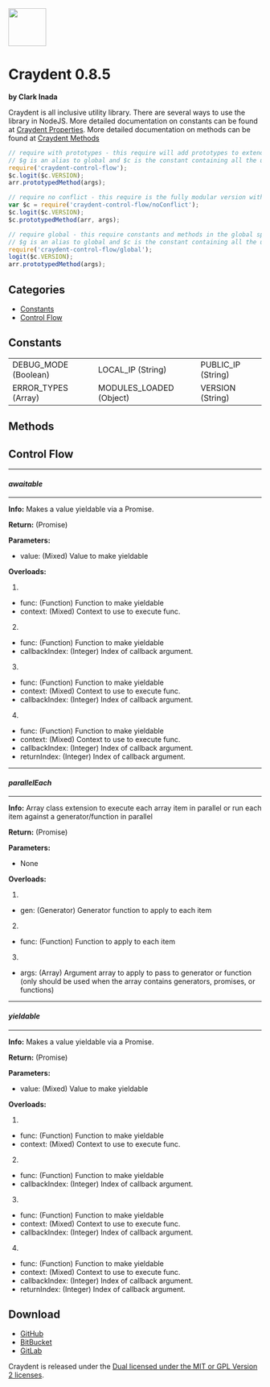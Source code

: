<img src="http://craydent.com/JsonObjectEditor/img/svgs/craydent-logo.svg" width=75 height=75/>

# Craydent 0.8.5
**by Clark Inada**

Craydent is all inclusive utility library.  There are several ways to use the library in NodeJS.
More detailed documentation on constants can be found at [Craydent Properties](http://www.craydent.com/JsonObjectEditor/docs.html#/property/CraydentNode).
More detailed documentation on methods can be found at [Craydent Methods](http://www.craydent.com/JsonObjectEditor/docs.html#/method/CraydentNode)

```js
// require with prototypes - this require will add prototypes to extend classes and add two constants ($c, $g) to the global space.
// $g is an alias to global and $c is the constant containing all the utility methods and properties.
require('craydent-control-flow');
$c.logit($c.VERSION);
arr.prototypedMethod(args);
```

```js
// require no conflict - this require is the fully modular version with no global constants, prototypes, or methods.
var $c = require('craydent-control-flow/noConflict');
$c.logit($c.VERSION);
$c.prototypedMethod(arr, args);
```

```js
// require global - this require constants and methods in the global space and add prototypes to extend classes.
// $g is an alias to global and $c is the constant containing all the utility methods and properties.
require('craydent-control-flow/global');
logit($c.VERSION);
arr.prototypedMethod(args);
```

## Categories

* [Constants](#markdown-header-constants)
* [Control Flow](#markdown-header-control-flow)

<a name='markdown-header-constants'></a>
## Constants

| | | |
| ----- | ----- | ----- |
| DEBUG_MODE (Boolean) |LOCAL_IP (String) |PUBLIC_IP (String) |
ERROR_TYPES (Array) |MODULES_LOADED (Object) |VERSION (String) |


## Methods

<a name='markdown-header-control-flow'></a>
## Control Flow

*** 
#### _awaitable_ 
***

**Info:** Makes a value yieldable via a Promise.

**Return:** (Promise)

**Parameters:**

* value: (Mixed) Value to make yieldable

**Overloads:**

1)

* func: (Function) Function to make yieldable
* context: (Mixed) Context to use to execute func.

2)

* func: (Function) Function to make yieldable
* callbackIndex: (Integer) Index of callback argument.

3)

* func: (Function) Function to make yieldable
* context: (Mixed) Context to use to execute func.
* callbackIndex: (Integer) Index of callback argument.

4)

* func: (Function) Function to make yieldable
* context: (Mixed) Context to use to execute func.
* callbackIndex: (Integer) Index of callback argument.
* returnIndex: (Integer) Index of callback argument.

*** 
#### _parallelEach_ 
***

**Info:** Array class extension to execute each array item in parallel or run each item against a generator/function in parallel

**Return:** (Promise)

**Parameters:**

* None

**Overloads:**

1)

* gen: (Generator) Generator function to apply to each item

2)

* func: (Function) Function to apply to each item

3)

* args: (Array) Argument array to apply to pass to generator or function (only should be used when the array contains generators, promises, or functions)

*** 
#### _yieldable_ 
***

**Info:** Makes a value yieldable via a Promise.

**Return:** (Promise)

**Parameters:**

* value: (Mixed) Value to make yieldable

**Overloads:**

1)

* func: (Function) Function to make yieldable
* context: (Mixed) Context to use to execute func.

2)

* func: (Function) Function to make yieldable
* callbackIndex: (Integer) Index of callback argument.

3)

* func: (Function) Function to make yieldable
* context: (Mixed) Context to use to execute func.
* callbackIndex: (Integer) Index of callback argument.

4)

* func: (Function) Function to make yieldable
* context: (Mixed) Context to use to execute func.
* callbackIndex: (Integer) Index of callback argument.
* returnIndex: (Integer) Index of callback argument.




## Download

 * [GitHub](https://github.com/craydent/node-library)
 * [BitBucket](https://bitbucket.org/craydent/node-library)
 * [GitLab](https://gitlab.com/craydent/node-library)

Craydent is released under the [Dual licensed under the MIT or GPL Version 2 licenses](http://craydent.com/license).<br>